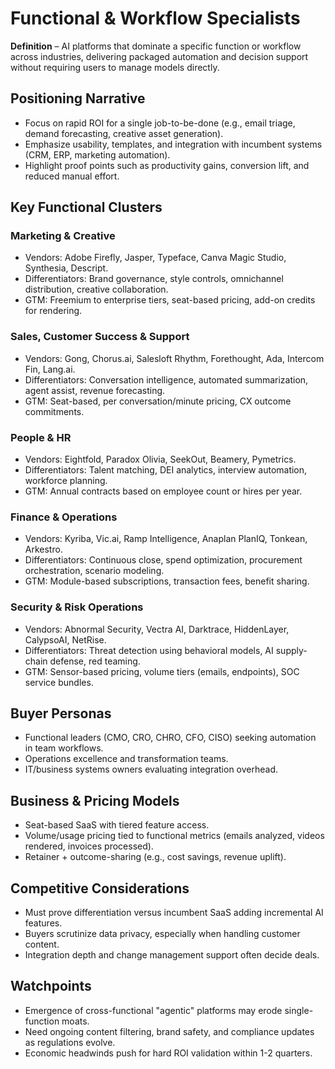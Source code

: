 # Functional & Workflow Specialists

**Definition** – AI platforms that dominate a specific function or workflow across industries, delivering packaged automation and decision support without requiring users to manage models directly.

## Positioning Narrative

- Focus on rapid ROI for a single job-to-be-done (e.g., email triage, demand forecasting, creative asset generation).
- Emphasize usability, templates, and integration with incumbent systems (CRM, ERP, marketing automation).
- Highlight proof points such as productivity gains, conversion lift, and reduced manual effort.

## Key Functional Clusters

### Marketing & Creative
- Vendors: Adobe Firefly, Jasper, Typeface, Canva Magic Studio, Synthesia, Descript.
- Differentiators: Brand governance, style controls, omnichannel distribution, creative collaboration.
- GTM: Freemium to enterprise tiers, seat-based pricing, add-on credits for rendering.

### Sales, Customer Success & Support
- Vendors: Gong, Chorus.ai, Salesloft Rhythm, Forethought, Ada, Intercom Fin, Lang.ai.
- Differentiators: Conversation intelligence, automated summarization, agent assist, revenue forecasting.
- GTM: Seat-based, per conversation/minute pricing, CX outcome commitments.

### People & HR
- Vendors: Eightfold, Paradox Olivia, SeekOut, Beamery, Pymetrics.
- Differentiators: Talent matching, DEI analytics, interview automation, workforce planning.
- GTM: Annual contracts based on employee count or hires per year.

### Finance & Operations
- Vendors: Kyriba, Vic.ai, Ramp Intelligence, Anaplan PlanIQ, Tonkean, Arkestro.
- Differentiators: Continuous close, spend optimization, procurement orchestration, scenario modeling.
- GTM: Module-based subscriptions, transaction fees, benefit sharing.

### Security & Risk Operations
- Vendors: Abnormal Security, Vectra AI, Darktrace, HiddenLayer, CalypsoAI, NetRise.
- Differentiators: Threat detection using behavioral models, AI supply-chain defense, red teaming.
- GTM: Sensor-based pricing, volume tiers (emails, endpoints), SOC service bundles.

## Buyer Personas

- Functional leaders (CMO, CRO, CHRO, CFO, CISO) seeking automation in team workflows.
- Operations excellence and transformation teams.
- IT/business systems owners evaluating integration overhead.

## Business & Pricing Models

- Seat-based SaaS with tiered feature access.
- Volume/usage pricing tied to functional metrics (emails analyzed, videos rendered, invoices processed).
- Retainer + outcome-sharing (e.g., cost savings, revenue uplift).

## Competitive Considerations

- Must prove differentiation versus incumbent SaaS adding incremental AI features.
- Buyers scrutinize data privacy, especially when handling customer content.
- Integration depth and change management support often decide deals.

## Watchpoints

- Emergence of cross-functional "agentic" platforms may erode single-function moats.
- Need ongoing content filtering, brand safety, and compliance updates as regulations evolve.
- Economic headwinds push for hard ROI validation within 1-2 quarters.
